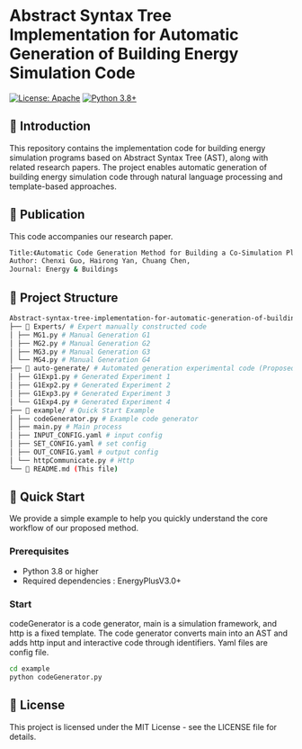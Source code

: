 # Abstract Syntax Tree Implementation for Automatic Generation of Building Energy Simulation Code

[![License: Apache](https://img.shields.io/badge/License-Apache-yellow.svg)](https://opensource.org/licenses/MIT)
[![Python 3.8+](https://img.shields.io/badge/Python-3.8%2B-blue.svg)](https://www.python.org/)
## 📖 Introduction
This repository contains the implementation code for building energy simulation programs based on Abstract Syntax Tree (AST), along with related research papers. The project enables automatic generation of building energy simulation code through natural language processing and template-based approaches.
## 📝 Publication
This code accompanies our research paper.
```bash
Title:《Automatic Code Generation Method for Building a Co-Simulation Platform Integrating Building Automatic Systems and EnergyPlus》
Author: Chenxi Guo, Hairong Yan, Chuang Chen, 
Journal: Energy & Buildings
```
## 📁 Project Structure
```bash
Abstract-syntax-tree-implementation-for-automatic-generation-of-building-energy-simulation-code/main/
├── 📁 Experts/ # Expert manually constructed code
│ ├── MG1.py # Manual Generation G1
│ ├── MG2.py # Manual Generation G2
│ ├── MG3.py # Manual Generation G3
│ └── MG4.py # Manual Generation G4
├── 📁 auto-generate/ # Automated generation experimental code (Proposed Method)
│ ├── G1Exp1.py # Generated Experiment 1
│ ├── G1Exp2.py # Generated Experiment 2
│ ├── G1Exp3.py # Generated Experiment 3
│ └── G1Exp4.py # Generated Experiment 4
├── 📁 example/ # Quick Start Example
│ ├── codeGenerator.py # Example code generator
│ ├── main.py # Main process
│ ├── INPUT_CONFIG.yaml # input config
│ ├── SET_CONFIG.yaml # set config
│ ├── OUT_CONFIG.yaml # output config
│ └── httpCommunicate.py # Http
└── 📄 README.md (This file)
```
## 🚀 Quick Start
We provide a simple example to help you quickly understand the core workflow of our proposed method.
### Prerequisites
- Python 3.8 or higher
- Required dependencies : EnergyPlusV3.0+
### Start
codeGenerator is a code generator, main is a simulation framework, and http is a fixed template. The code generator converts main into an AST and adds http input and interactive code through identifiers. Yaml files are config file.
```bash
cd example
python codeGenerator.py
```
## 📄 License
This project is licensed under the MIT License - see the LICENSE file for details.
